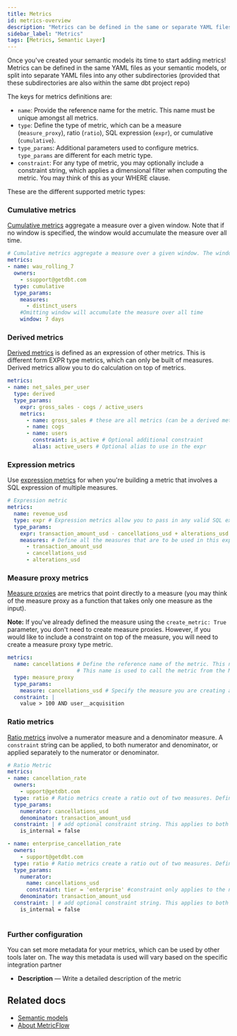 ```yaml
---
title: Metrics
id: metrics-overview
description: "Metrics can be defined in the same or separate YAML files from semantic models within the same dbt project repo."
sidebar_label: "Metrics"
tags: [Metrics, Semantic Layer]
---
```

  

Once you've created your semantic models its time to start adding metrics! Metrics can be defined in the same YAML files as your semantic models, or split into separate YAML files into any other subdirectories (provided that these subdirectories are also within the same dbt project repo)

The keys for metrics definitions are: 

* `name`: Provide the reference name for the metric. This name must be unique amongst all metrics.  
* `type`: Define the type of metric, which can be a measure (`measure_proxy`), ratio (`ratio`), SQL expression (`expr`), or cumulative (`cumulative`). 
* `type_params`: Additional parameters used to configure metrics. `type_params` are different for each metric type. 
* `constraint`: For any type of metric, you may optionally include a constraint string, which applies a dimensional filter when computing the metric. You may think of this as your WHERE clause.  

These are the different supported metric types:
<!--
- [Cumulative](#cumulative-metrics) — Cumulative metrics aggregate a measure over a given window.
- [Derived](#derived-metrics) — An expression of other metrics, which allows you to do calculation on top of metrics.
- [Expression](#expression-metrics) — Allow measures to be modified using a SQL expression.
- [Measure proxy](#measure-proxy-metrics) — Metrics that refer directly to one measure.
- [Ratio](#ratio-metrics) — Create a ratio out of two measures. 
-->

### Cumulative metrics 
[Cumulative metrics](/docs/build/cumulative) aggregate a measure over a given window. Note that if no window is specified, the window would accumulate the measure over all time. 

```yaml
# Cumulative metrics aggregate a measure over a given window. The window is considered infinite if no window parameter is passed (accumulate the measure over all time)
metrics:
- name: wau_rolling_7
  owners:
    - ssupport@getdbt.com
  type: cumulative
  type_params:
    measures:
      - distinct_users
    #Omitting window will accumulate the measure over all time
    window: 7 days
```

### Derived metrics
[Derived metrics](/docs/build/derived) is defined as an expression of other metrics. This is different form EXPR type metrics, which can only be built of measures. Derived metrics allow you to do calculation on top of metrics. 

```yaml
metrics:
- name: net_sales_per_user
  type: derived
  type_params:
    expr: gross_sales - cogs / active_users
    metrics:
      - name: gross_sales # these are all metrics (can be a derived metric, meaning building a derived metric with derived metrics)
      - name: cogs
      - name: users
        constraint: is_active # Optional additional constraint
        alias: active_users # Optional alias to use in the expr
```

### Expression metrics
Use [expression metrics](/docs/build/expr) for when you're building a metric that involves a SQL expression of multiple measures.

```yaml
# Expression metric
metrics:
  name: revenue_usd
  type: expr # Expression metrics allow you to pass in any valid SQL expression.
  type_params:
    expr: transaction_amount_usd - cancellations_usd + alterations_usd # Define the SQL expression 
    measures: # Define all the measures that are to be used in this expression metric 
      - transaction_amount_usd
      - cancellations_usd
      - alterations_usd
```

### Measure proxy metrics
[Measure proxies](/docs/build/measure-proxy) are metrics that point directly to a measure (you may think of the measure proxy as a function that takes only one measure as the input). 

**Note:** If you've already defined the measure using the `create_metric: True` parameter, you don't need to create measure proxies.  However, if you would like to include a constraint on top of the measure, you will need to create a measure proxy type metric. 

```yaml
metrics: 
  name: cancellations # Define the reference name of the metric. This name must be unique amongst metrics and can include lowercase letters, numbers and underscores.
                      # This name is used to call the metric from the MetricFlow API.
  type: measure_proxy 
  type_params:
    measure: cancellations_usd # Specify the measure you are creating a proxy for. 
  constraint: | 
    value > 100 AND user__acquisition
```

### Ratio metrics 
[Ratio metrics](/docs/build/ratio) involve a numerator measure and a denominator measure. A  `constraint` string  can be applied, to both numerator and denominator, or applied separately to the numerator or denominator. 

```yaml
# Ratio Metric
metrics:
- name: cancellation_rate
  owners:
    - upport@getdbt.com
  type: ratio # Ratio metrics create a ratio out of two measures. Define the measures from the semantic model as numerator or denominator
  type_params:
    numerator: cancellations_usd
    denominator: transaction_amount_usd
  constraint: | # add optional constraint string. This applies to both the numerator and denominator
    is_internal = false

- name: enterprise_cancellation_rate
  owners:
    - support@getdbt.com
  type: ratio # Ratio metrics create a ratio out of two measures. Define the measures from the semantic model as numerator or denominator
  type_params:
    numerator: 
      name: cancellations_usd
      constraint: tier = 'enterprise' #constraint only applies to the numerator
    denominator: transaction_amount_usd 
  constraint: | # add optional constraint string. This applies to both the numerator and denominator
    is_internal = false
  
```


### Further configuration 

You can set more metadata for your metrics, which can be used by other tools later on. The way this metadata is used will vary based on the specific integration partner

- **Description** &mdash;  Write a detailed description of the metric

<!--Provide a detailed description of the metric. This description is surfaced in the main “definition” section of the metric page using rich Markdown formatting in the Transform UI. [this includes transform and not sure how this looks in core and cloud]-->


## Related docs
- [Semantic models](/docs/build/semantic-models)
- [About MetricFlow](/docs/build/metricflow-core-concepts)

